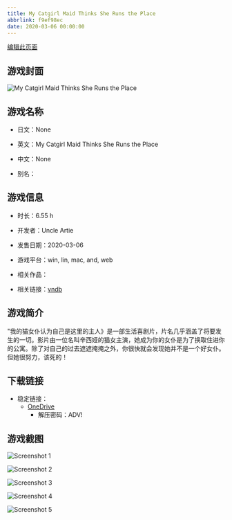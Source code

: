 ```yaml
---
title: My Catgirl Maid Thinks She Runs the Place
abbrlink: f9ef98ec
date: 2020-03-06 00:00:00
---
```

[编辑此页面](https://github.com/ACG-3/ADV3-source/blob/main/source/_posts/games/My%20Catgirl%20Maid%20Thinks%20She%20Runs%20the%20Place.md)

## 游戏封面

![My Catgirl Maid Thinks She Runs the Place](https://pan.timero.xyz/onedrive/img_lib_001/My%20Catgirl%20Maid%20Thinks%20She%20Runs%20the%20Place_cover.avif)


## 游戏名称

- 日文：None
- 英文：My Catgirl Maid Thinks She Runs the Place
- 中文：None

- 别名：


## 游戏信息

- 时长：6.55 h
- 开发者：Uncle Artie
- 发售日期：2020-03-06
- 游戏平台：win, lin, mac, and, web
- 相关作品：

- 相关链接：[vndb](https://vndb.org/v29012)


## 游戏简介

"我的猫女仆认为自己是这里的主人》是一部生活喜剧片，片名几乎涵盖了将要发生的一切。影片由一位名叫辛西娅的猫女主演，她成为你的女仆是为了换取住进你的公寓。除了对自己的过去遮遮掩掩之外，你很快就会发现她并不是一个好女仆。但她很努力，该死的！




## 下载链接

- 稳定链接：
    - [OneDrive](https://pan.timero.xyz/onedrive/adv_lib_001/My%20Catgirl%20Maid%20Thinks%20She%20Runs%20the%20Place)
        - 解压密码：ADV!



## 游戏截图


![Screenshot 1](https://pan.timero.xyz/onedrive/img_lib_001/My%20Catgirl%20Maid%20Thinks%20She%20Runs%20the%20Place_Screenshot_1.avif)

![Screenshot 2](https://pan.timero.xyz/onedrive/img_lib_001/My%20Catgirl%20Maid%20Thinks%20She%20Runs%20the%20Place_Screenshot_2.avif)

![Screenshot 3](https://pan.timero.xyz/onedrive/img_lib_001/My%20Catgirl%20Maid%20Thinks%20She%20Runs%20the%20Place_Screenshot_3.avif)

![Screenshot 4](https://pan.timero.xyz/onedrive/img_lib_001/My%20Catgirl%20Maid%20Thinks%20She%20Runs%20the%20Place_Screenshot_4.avif)

![Screenshot 5](https://pan.timero.xyz/onedrive/img_lib_001/My%20Catgirl%20Maid%20Thinks%20She%20Runs%20the%20Place_Screenshot_5.avif)


